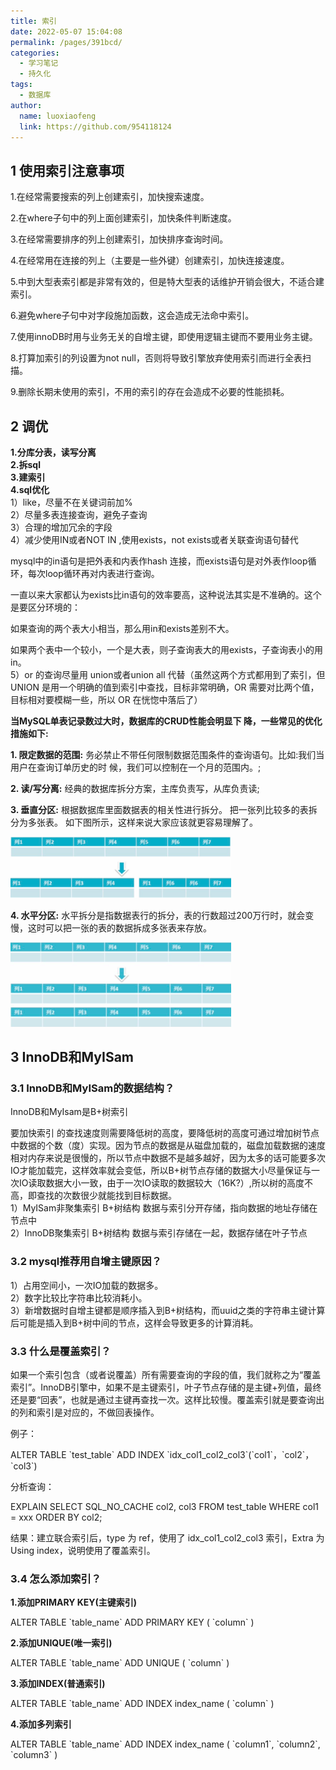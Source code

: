 ```yaml
---
title: 索引
date: 2022-05-07 15:04:08
permalink: /pages/391bcd/
categories:
  - 学习笔记
  - 持久化
tags:
  - 数据库
author: 
  name: luoxiaofeng
  link: https://github.com/954118124
---
```


## 1 使用索引注意事项

1.在经常需要搜索的列上创建索引，加快搜索速度。

2.在where子句中的列上面创建索引，加快条件判断速度。

3.在经常需要排序的列上创建索引，加快排序查询时间。

4.在经常用在连接的列上（主要是一些外键）创建索引，加快连接速度。

5.中到大型表索引都是非常有效的，但是特大型表的话维护开销会很大，不适合建索引。

6.避免where子句中对字段施加函数，这会造成无法命中索引。

7.使用innoDB时用与业务无关的自增主键，即使用逻辑主键而不要用业务主键。

8.打算加索引的列设置为not null，否则将导致引擎放弃使用索引而进行全表扫描。

9.删除长期未使用的索引，不用的索引的存在会造成不必要的性能损耗。

## 2 调优

**1.分库分表，读写分离  
2.拆sql  
3.建索引  
4.sql优化**  
1）like，尽量不在关键词前加%  
2）尽量多表连接查询，避免子查询  
3）合理的增加冗余的字段  
4）减少使用IN或者NOT IN ,使用exists，not exists或者关联查询语句替代

mysql中的in语句是把外表和内表作hash 连接，而exists语句是对外表作loop循环，每次loop循环再对内表进行查询。

一直以来大家都认为exists比in语句的效率要高，这种说法其实是不准确的。这个是要区分环境的：

如果查询的两个表大小相当，那么用in和exists差别不大。

如果两个表中一个较小，一个是大表，则子查询表大的用exists，子查询表小的用in。  
5）or 的查询尽量用 union或者union all 代替（虽然这两个方式都用到了索引，但 UNION 是用一个明确的值到索引中查找，目标非常明确，OR 需要对比两个值，目标相对要模糊一些，所以 OR 在恍惚中落后了）

**当MySQL单表记录数过大时，数据库的CRUD性能会明显下 降，一些常见的优化措施如下:**

**1. 限定数据的范围:** 务必禁止不带任何限制数据范围条件的查询语句。比如:我们当用户在查询订单历史的时 候，我们可以控制在一个月的范围内。;

**2. 读/写分离:** 经典的数据库拆分方案，主库负责写，从库负责读;

**3. 垂直分区:** 根据数据库里面数据表的相关性进行拆分。 把一张列比较多的表拆分为多张表。 如下图所示，这样来说大家应该就更容易理解了。

<img src="/img/media/ae0777cc89c548370b9ea85d6450481a.png" class="imgcss" width="70%">

**4. 水平分区:** 水平拆分是指数据表行的拆分，表的行数超过200万行时，就会变慢，这时可以把一张的表的数据拆成多张表来存放。

<img src="/img/media/9ea9f3663fefd9c82a3c18951d11018f.png" class="imgcss" width="70%">

## 3 InnoDB和MyISam

### 3.1 InnoDB和MyISam的数据结构？

InnoDB和MyIsam是B+树索引

要加快索引 的查找速度则需要降低树的高度，要降低树的高度可通过增加树节点中数据的个数（度）实现。因为节点的数据是从磁盘加载的，磁盘加载数据的速度相对内存来说是很慢的，所以节点中数据不是越多越好，因为太多的话可能要多次 IO才能加载完，这样效率就会变低，所以B+树节点存储的数据大小尽量保证与一次IO读取数据大小一致，由于一次IO读取的数据较大（16K?）,所以树的高度不高，即查找的次数很少就能找到目标数据。  
1）MyISam非聚集索引 B+树结构 数据与索引分开存储，指向数据的地址存储在节点中  
2）InnoDB聚集索引 B+树结构 数据与索引存储在一起，数据存储在叶子节点

### 3.2 mysql推荐用自增主键原因？

1）占用空间小，一次IO加载的数据多。  
2）数字比较比字符串比较消耗小。  
3）新增数据时自增主键都是顺序插入到B+树结构，而uuid之类的字符串主键计算后可能是插入到B+树中间的节点，这样会导致更多的计算消耗。

### 3.3 什么是覆盖索引？

如果一个索引包含（或者说覆盖）所有需要查询的字段的值，我们就称之为“覆盖索引”。InnoDB引擎中，如果不是主键索引，叶子节点存储的是主键+列值，最终还是要“回表”，也就是通过主键再查找一次。这样比较慢。覆盖索引就是要查询出的列和索引是对应的，不做回表操作。

例子：

ALTER TABLE \`test_table\` ADD INDEX \`idx_col1_col2_col3\`(\`col1\`，\`col2\`，\`col3\`)

分析查询：

EXPLAIN SELECT SQL_NO_CACHE col2, col3 FROM test_table WHERE col1 = xxx ORDER BY col2;

结果：建立联合索引后，type 为 ref，使用了 idx_col1_col2_col3 索引，Extra 为 Using index，说明使用了覆盖索引。

### 3.4 怎么添加索引？

**1.添加PRIMARY KEY(主键索引)**

ALTER TABLE \`table_name\` ADD PRIMARY KEY ( \`column\` )

**2.添加UNIQUE(唯一索引)**

ALTER TABLE \`table_name\` ADD UNIQUE ( \`column\` )

**3.添加INDEX(普通索引)**

ALTER TABLE \`table_name\` ADD INDEX index_name ( \`column\` )

**4.添加多列索引**

ALTER TABLE \`table_name\` ADD INDEX index_name ( \`column1\`, \`column2\`, \`column3\` )